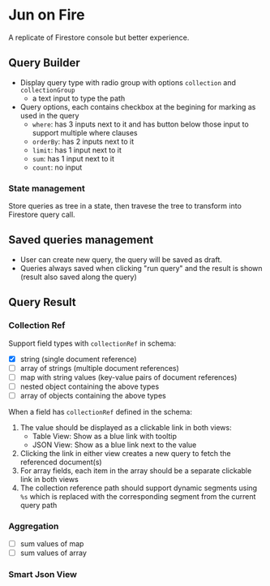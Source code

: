 # Jun on Fire

A replicate of Firestore console but better experience.

## Query Builder

- Display query type with radio group with options `collection` and `collectionGroup`
  - a text input to type the path
- Query options, each contains checkbox at the begining for marking as used in the query
  - `where`: has 3 inputs next to it and has button below those input to support multiple where clauses
  - `orderBy`: has 2 inputs next to it
  - `limit`: has 1 input next to it
  - `sum`: has 1 input next to it
  - `count`: no input

### State management

Store queries as tree in a state, then travese the tree to transform into Firestore query call.

## Saved queries management

- User can create new query, the query will be saved as draft.
- Queries always saved when clicking "run query" and the result is shown (result also saved along the query)

## Query Result

### Collection Ref

Support field types with `collectionRef` in schema:

- [x] string (single document reference)
- [ ] array of strings (multiple document references)
- [ ] map with string values (key-value pairs of document references)
- [ ] nested object containing the above types
- [ ] array of objects containing the above types

When a field has `collectionRef` defined in the schema:

1. The value should be displayed as a clickable link in both views:
   - Table View: Show as a blue link with tooltip
   - JSON View: Show as a blue link next to the value
2. Clicking the link in either view creates a new query to fetch the referenced document(s)
3. For array fields, each item in the array should be a separate clickable link in both views
4. The collection reference path should support dynamic segments using `%s` which is replaced with the corresponding segment from the current query path

### Aggregation

- [ ] sum values of map
- [ ] sum values of array

### Smart Json View
